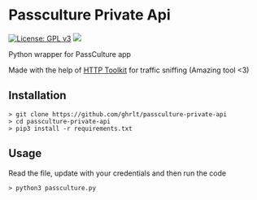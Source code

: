 # Passculture Private Api
[![License: GPL v3](https://img.shields.io/badge/License-GPL%20v3-blue.svg)](http://www.gnu.org/licenses/gpl-3.0)
![](https://komarev.com/ghpvc/?username=ghrlt-passculture-private-api&color=brightgreen&label=Repository%20views) 

Python wrapper for PassCulture app

Made with the help of [HTTP Toolkit](https://github.com/httptoolkit/httptoolkit) for traffic sniffing (Amazing tool <3)


## Installation

	> git clone https://github.com/ghrlt/passculture-private-api
	> cd passculture-private-api
	> pip3 install -r requirements.txt

## Usage
  Read the file, update with your credentials and then run the code
  
	> python3 passculture.py



